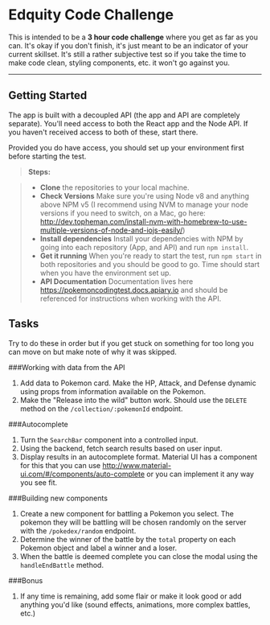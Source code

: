 Edquity Code Challenge
===================

This is intended to be a **3 hour code challenge** where you get as far as you can. It's okay if you don't finish, it's just meant to be an indicator of your current skillset. It's still a rather subjective test so if you take the time to make code clean, styling components, etc. it won't go against you. 

----------

Getting Started
-------------
The app is built with a decoupled API (the app and API are completely separate). You'll need access to both the React app and the Node API. If you haven't received access to both of these, start there.

Provided you do have access, you should set up your environment first before starting the test. 

> **Steps:**

> - **Clone** the repositories to your local machine.
> - **Check Versions** Make sure you're using Node v8 and anything above NPM v5 (I recommend using NVM to manage your node versions if you need to switch, on a Mac, go here: http://dev.topheman.com/install-nvm-with-homebrew-to-use-multiple-versions-of-node-and-iojs-easily/)
> - **Install dependencies** Install your dependencies with NPM by going into each repository (App, and API) and run `npm install`.
> - **Get it running** When you're ready to start the test, run `npm start` in both repositories and you should be good to go. Time should start when you have the environment set up.
> - **API Documentation** Documentation lives here <https://pokemoncodingtest.docs.apiary.io> and should be referenced for instructions when working with the API.

Tasks
-------------
Try to do these in order but if you get stuck on something for too long you can move on but make note of why it was skipped.

###Working with data from the API
1. Add data to Pokemon card. Make the HP, Attack, and Defense dynamic using props from information available on the Pokemon.
2. Make the "Release into the wild" button work. Should use the `DELETE` method on the `/collection/:pokemonId` endpoint. 

###Autocomplete
1. Turn the `SearchBar` component into a controlled input.
2. Using the backend, fetch search results based on user input.
3. Display results in an autocomplete format. Material UI has a component for this that you can use <http://www.material-ui.com/#/components/auto-complete> or you can implement it any way you see fit.

###Building new components
1. Create a new component for battling a Pokemon you select. The pokemon they will be battling will be chosen randomly on the server with the `/pokedex/random` endpoint.
2. Determine the winner of the battle by the `total` property on each Pokemon object and label a winner and a loser.
3. When the battle is deemed complete you can close the modal using the `handleEndBattle` method.

###Bonus
1. If any time is remaining, add some flair or make it look good or add anything you'd like (sound effects, animations, more complex battles, etc.)